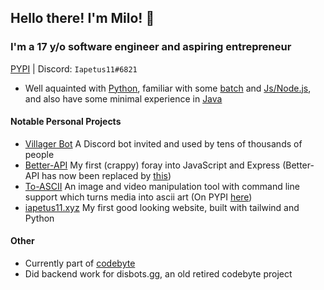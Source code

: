 ## Hello there<!-- general kenobi -->! I'm Milo! :wave:
### I'm a 17 y/o software engineer and aspiring entrepreneur
[PYPI](https://pypi.org/user/Iapetus11/) | Discord: `Iapetus11#6821`

* Well aquainted with [Python](https://github.com/Iapetus-11?tab=repositories&q=&type=&language=python), familiar with some [batch](https://github.com/Iapetus-11?tab=repositories&q=&type=&language=batchfile) and [Js/Node.js](https://github.com/Iapetus-11?tab=repositories&q=&type=&language=javascript), and also have some minimal experience in [Java](https://github.com/Iapetus-11?tab=repositories&q=&type=&language=java)

#### Notable Personal Projects
* [Villager Bot](https://github.com/Villager-Dev/Villager-Bot) A Discord bot invited and used by tens of thousands of people
* [Better-API](https://github.com/Iapetus-11/Better-API) My first (crappy) foray into JavaScript and Express (Better-API has now been replaced by [this](https://github.com/Villager-Dev/Villager-API))
* [To-ASCII](https://github.com/Iapetus-11/to-ascii) An image and video manipulation tool with command line support which turns media into ascii art (On PYPI [here](https://pypi.org/project/to-ascii/))
* [iapetus11.xyz](https://iapetus11.xyz) My first good looking website, built with tailwind and Python

#### Other
* Currently part of [codebyte](https://codebyte.team/)
* Did backend work for disbots.gg, an old retired codebyte project

<!--
#### Notable Other Projects
* Did backend work on https://disbots.gg/ and created the Discord bots which keep it running smoothly
* [pydisbots](https://github.com/disbots-gg/pydisbots) The Python library/wrapper for the disbots.gg API (Published on PYPI [here](https://pypi.org/project/pydisbots/))
* [disbots.js](https://github.com/disbots-gg/disbots.js) The JavaScript library/wrapper for the disbots.gg API (Published on NPM [here](https://www.npmjs.com/package/disbots.js))
-->
<!--
### What languages do I know?
* Well acquainted with Python
* Some Java
* Some batch 
* Currently learning JavaScript (Node.js specifically)
-->
